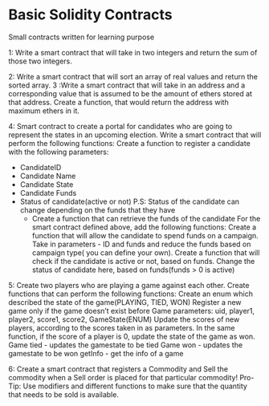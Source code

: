 # Basic Solidity Contracts
 Small contracts written for learning purpose


1: Write a smart contract that will take in two integers and return the sum of those two integers.

2: Write a smart contract that will sort an array of real values and return the sorted array.
3 :Write a smart contract that will take in an address and a corresponding value that is assumed to be the amount of ethers stored at that address. Create a function, that would return the address with maximum ethers in it.

4: Smart contract to create a portal for candidates who are going to represent the states in an upcoming election.
Write a smart contract that will perform the following functions:
Create a function to register a candidate with the following parameters:
- CandidateID
- Candidate Name
- Candidate State
- Candidate Funds
- Status of candidate(active or not)
P.S: Status of the candidate can change depending on the funds that they have
   -  Create a function that can retrieve the funds of the candidate
For the smart contract defined above, add the following functions:
Create a function that will allow the candidate to spend funds on a campaign. Take in parameters - ID and funds and reduce the funds based on campaign type( you can define your own).
Create a function that will check if the candidate is active or not, based on funds. Change the status of candidate here, based on funds(funds > 0 is active)

5: Create two players who are playing a game against each other. Create functions that can perform the following functions:
Create an enum which described the state of the game(PLAYING, TIED, WON)
Register a new game only if the game doesn’t exist before
Game parameters: uid, player1, player2, score1, score2, GameState(ENUM)
Update the scores of new players, according to the scores taken in as parameters. In the same function, if the score of a player is 0, update the state of the game as won.
Game tied - updates the gamestate to be tied
Game won - updates the gamestate to be won
getInfo - get the info of a game

6: Create a smart contract that registers a Commodity and Sell the commodity when a Sell order is placed for that particular commodity!
Pro-Tip: Use modifiers and different functions to make sure that the quantity that needs to be sold is available.
